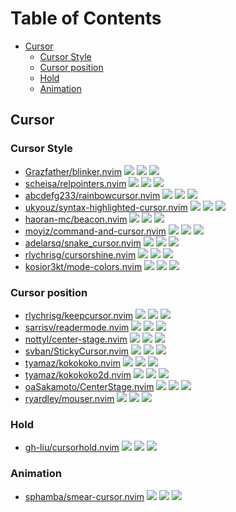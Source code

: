 # Table of Contents

<!-- toc -->

- [Cursor](#cursor)
  * [Cursor Style](#cursor-style)
  * [Cursor position](#cursor-position)
  * [Hold](#hold)
  * [Animation](#animation)

<!-- tocstop -->

## Cursor

### Cursor Style

- [Grazfather/blinker.nvim](https://github.com/Grazfather/blinker.nvim) ![](https://img.shields.io/github/stars/Grazfather/blinker.nvim) ![](https://img.shields.io/github/last-commit/Grazfather/blinker.nvim) ![](https://img.shields.io/github/commit-activity/y/Grazfather/blinker.nvim)
- [scheisa/relpointers.nvim](https://github.com/scheisa/relpointers.nvim) ![](https://img.shields.io/github/stars/scheisa/relpointers.nvim) ![](https://img.shields.io/github/last-commit/scheisa/relpointers.nvim) ![](https://img.shields.io/github/commit-activity/y/scheisa/relpointers.nvim)
- [abcdefg233/rainbowcursor.nvim](https://github.com/abcdefg233/rainbowcursor.nvim) ![](https://img.shields.io/github/stars/abcdefg233/rainbowcursor.nvim) ![](https://img.shields.io/github/last-commit/abcdefg233/rainbowcursor.nvim) ![](https://img.shields.io/github/commit-activity/y/abcdefg233/rainbowcursor.nvim)
- [ukyouz/syntax-highlighted-cursor.nvim](https://github.com/ukyouz/syntax-highlighted-cursor.nvim) ![](https://img.shields.io/github/stars/ukyouz/syntax-highlighted-cursor.nvim) ![](https://img.shields.io/github/last-commit/ukyouz/syntax-highlighted-cursor.nvim) ![](https://img.shields.io/github/commit-activity/y/ukyouz/syntax-highlighted-cursor.nvim)
- [haoran-mc/beacon.nvim](https://github.com/haoran-mc/beacon.nvim) ![](https://img.shields.io/github/stars/haoran-mc/beacon.nvim) ![](https://img.shields.io/github/last-commit/haoran-mc/beacon.nvim) ![](https://img.shields.io/github/commit-activity/y/haoran-mc/beacon.nvim)
- [moyiz/command-and-cursor.nvim](https://github.com/moyiz/command-and-cursor.nvim) ![](https://img.shields.io/github/stars/moyiz/command-and-cursor.nvim) ![](https://img.shields.io/github/last-commit/moyiz/command-and-cursor.nvim) ![](https://img.shields.io/github/commit-activity/y/moyiz/command-and-cursor.nvim)
- [adelarsq/snake_cursor.nvim](https://github.com/adelarsq/snake_cursor.nvim) ![](https://img.shields.io/github/stars/adelarsq/snake_cursor.nvim) ![](https://img.shields.io/github/last-commit/adelarsq/snake_cursor.nvim) ![](https://img.shields.io/github/commit-activity/y/adelarsq/snake_cursor.nvim)
- [rlychrisg/cursorshine.nvim](https://github.com/rlychrisg/cursorshine.nvim) ![](https://img.shields.io/github/stars/rlychrisg/cursorshine.nvim) ![](https://img.shields.io/github/last-commit/rlychrisg/cursorshine.nvim) ![](https://img.shields.io/github/commit-activity/y/rlychrisg/cursorshine.nvim)
- [kosior3kt/mode-colors.nvim](https://github.com/kosior3kt/mode-colors.nvim) ![](https://img.shields.io/github/stars/kosior3kt/mode-colors.nvim) ![](https://img.shields.io/github/last-commit/kosior3kt/mode-colors.nvim) ![](https://img.shields.io/github/commit-activity/y/kosior3kt/mode-colors.nvim)

### Cursor position

- [rlychrisg/keepcursor.nvim](https://github.com/rlychrisg/keepcursor.nvim) ![](https://img.shields.io/github/stars/rlychrisg/keepcursor.nvim) ![](https://img.shields.io/github/last-commit/rlychrisg/keepcursor.nvim) ![](https://img.shields.io/github/commit-activity/y/rlychrisg/keepcursor.nvim)
- [sarrisv/readermode.nvim](https://github.com/sarrisv/readermode.nvim) ![](https://img.shields.io/github/stars/sarrisv/readermode.nvim) ![](https://img.shields.io/github/last-commit/sarrisv/readermode.nvim) ![](https://img.shields.io/github/commit-activity/y/sarrisv/readermode.nvim)
- [nottyl/center-stage.nvim](https://github.com/nottyl/center-stage.nvim) ![](https://img.shields.io/github/stars/nottyl/center-stage.nvim) ![](https://img.shields.io/github/last-commit/nottyl/center-stage.nvim) ![](https://img.shields.io/github/commit-activity/y/nottyl/center-stage.nvim)
- [svban/StickyCursor.nvim](https://github.com/svban/StickyCursor.nvim) ![](https://img.shields.io/github/stars/svban/StickyCursor.nvim) ![](https://img.shields.io/github/last-commit/svban/StickyCursor.nvim) ![](https://img.shields.io/github/commit-activity/y/svban/StickyCursor.nvim)
- [tyamaz/kokokoko.nvim](https://github.com/tyamaz/kokokoko.nvim) ![](https://img.shields.io/github/stars/tyamaz/kokokoko.nvim) ![](https://img.shields.io/github/last-commit/tyamaz/kokokoko.nvim) ![](https://img.shields.io/github/commit-activity/y/tyamaz/kokokoko.nvim)
- [tyamaz/kokokoko2d.nvim](https://github.com/tyamaz/kokokoko2d.nvim) ![](https://img.shields.io/github/stars/tyamaz/kokokoko2d.nvim) ![](https://img.shields.io/github/last-commit/tyamaz/kokokoko2d.nvim) ![](https://img.shields.io/github/commit-activity/y/tyamaz/kokokoko2d.nvim)
- [oaSakamoto/CenterStage.nvim](https://github.com/oaSakamoto/CenterStage.nvim) ![](https://img.shields.io/github/stars/oaSakamoto/CenterStage.nvim) ![](https://img.shields.io/github/last-commit/oaSakamoto/CenterStage.nvim) ![](https://img.shields.io/github/commit-activity/y/oaSakamoto/CenterStage.nvim)
- [ryardley/mouser.nvim](https://github.com/ryardley/mouser.nvim) ![](https://img.shields.io/github/stars/ryardley/mouser.nvim) ![](https://img.shields.io/github/last-commit/ryardley/mouser.nvim) ![](https://img.shields.io/github/commit-activity/y/ryardley/mouser.nvim)

### Hold

- [gh-liu/cursorhold.nvim](https://github.com/gh-liu/cursorhold.nvim) ![](https://img.shields.io/github/stars/gh-liu/cursorhold.nvim) ![](https://img.shields.io/github/last-commit/gh-liu/cursorhold.nvim) ![](https://img.shields.io/github/commit-activity/y/gh-liu/cursorhold.nvim)

### Animation

- [sphamba/smear-cursor.nvim](https://github.com/sphamba/smear-cursor.nvim) ![](https://img.shields.io/github/stars/sphamba/smear-cursor.nvim) ![](https://img.shields.io/github/last-commit/sphamba/smear-cursor.nvim) ![](https://img.shields.io/github/commit-activity/y/sphamba/smear-cursor.nvim)
